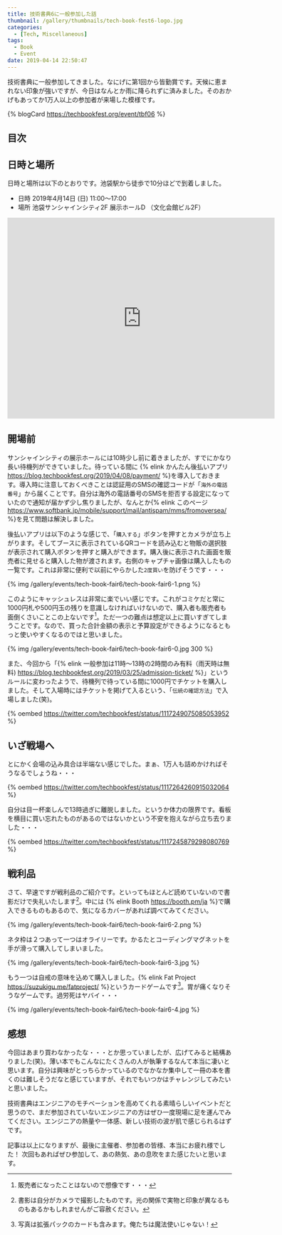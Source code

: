 ```yaml
---
title: 技術書典6に一般参加した話
thumbnail: /gallery/thumbnails/tech-book-fest6-logo.jpg
categories:
  - [Tech, Miscellaneous]
tags:
  - Book
  - Event
date: 2019-04-14 22:50:47
---
```

技術書典に一般参加してきました。なにげに第1回から皆勤賞です。天候に恵まれない印象が強いですが、今日はなんとか雨に降られずに済みました。そのおかげもあってか1万人以上の参加者が来場した模様です。

{% blogCard https://techbookfest.org/event/tbf06 %}

<!-- more -->

## 目次

<!-- toc -->

## 日時と場所

日時と場所は以下のとおりです。池袋駅から徒歩で10分ほどで到着しました。

- 日時 2019年4月14日 (日) 11:00〜17:00
- 場所 池袋サンシャインシティ2F 展示ホールD （文化会館ビル2F）

<iframe src="https://www.google.com/maps/embed?pb=!1m18!1m12!1m3!1d7811.2836756780625!2d139.7216291671491!3d35.725588278386475!2m3!1f0!2f0!3f0!3m2!1i1024!2i768!4f13.1!3m3!1m2!1s0x60188d2f5a0bd167%3A0xcd93d94751c620d3!2z5rGg6KKL44K144Oz44K344Oj44Kk44Oz44K344OG44Kj5bGV56S644Ob44O844Or!5e0!3m2!1sja!2sjp!4v1555251669588!5m2!1sja!2sjp" width="600" height="450" frameborder="0" style="border:0" allowfullscreen></iframe>

## 開場前

サンシャインシティの展示ホールには10時少し前に着きましたが、すでにかなり長い待機列ができていました。待っている間に {% elink かんたん後払いアプリ https://blog.techbookfest.org/2019/04/08/payment/  %}を導入しておきます。導入時に注意しておくべきことは認証用のSMSの確認コードが「`海外の電話番号`」から届くことです。自分は海外の電話番号のSMSを拒否する設定になっていたので通知が届かず少し焦りましたが、なんとか{% elink このページ https://www.softbank.jp/mobile/support/mail/antispam/mms/fromoversea/  %}を見て問題は解決しました。

後払いアプリは以下のような感じで、「`購入する`」ボタンを押すとカメラが立ち上がります。そしてブースに表示されているQRコードを読み込むと物販の選択肢が表示されて購入ボタンを押すと購入ができます。購入後に表示された画面を販売者に見せると購入した物が渡されます。右側のキャプチャ画像は購入したもの一覧です。これは非常に便利で以前にやらかした`2度買い`を防げそうです・・・

{% img /gallery/events/tech-book-fair6/tech-book-fair6-1.png %}

このようにキャッシュレスは非常に楽でいい感じです。これがコミケだと常に1000円札や500円玉の残りを意識しなければいけないので、購入者も販売者も面倒くさいことこの上ないです[^1]。ただ一つの難点は想定以上に買いすぎてしまうことです。なので、買った合計金額の表示と予算設定ができるようになるともっと使いやすくなるのではと思いました。

{% img /gallery/events/tech-book-fair6/tech-book-fair6-0.jpg 300 %}

また、今回から「{% elink 一般参加は11時〜13時の2時間のみ有料（雨天時は無料) https://blog.techbookfest.org/2019/03/25/admission-ticket/ %}」というルールに変わったようで、待機列で待っている間に1000円でチケットを購入しました。そして入場時にはチケットを掲げて入るという、「`伝統の確認方法`」で入場しました(笑)。

{% oembed https://twitter.com/techbookfest/status/1117249075085053952 %}

[^1]: 販売者になったことはないので想像です・・・

## いざ戦場へ

とにかく会場の込み具合は半端ない感じでした。まぁ、1万人も詰めかければそうなるでしょうね・・・

{% oembed https://twitter.com/techbookfest/status/1117264260915032064  %}

自分は目一杯楽しんで13時過ぎに離脱しました。というか体力の限界です。看板を横目に買い忘れたものがあるのではないかという不安を抱えながら立ち去りました・・・

{% oembed https://twitter.com/techbookfest/status/1117245879298080769 %}

## 戦利品

さて、早速ですが戦利品のご紹介です。といってもほとんど読めていないので書影だけで失礼いたします[^2]。中には {% elink Booth https://booth.pm/ja %}で購入できるものもあるので、気になるカバーがあれば調べてみてください。

{% img /gallery/events/tech-book-fair6/tech-book-fair6-2.png  %}

ネタ枠は２つあって一つはオライリーです。かるたとコーディングマグネットを手が滑って購入してしまいました。

{% img /gallery/events/tech-book-fair6/tech-book-fair6-3.jpg  %}

もう一つは自戒の意味を込めて購入しました。{% elink Fat Project https://suzukigu.me/fatproject/ %}というカードゲームです[^3]。胃が痛くなりそうなゲームです。過労死はヤバイ・・・

{% img /gallery/events/tech-book-fair6/tech-book-fair6-4.jpg %}

[^2]: 書影は自分がカメラで撮影したものです。光の関係で実物と印象が異なるものもあるかもしれませんがご容赦ください。
[^3]: 写真は拡張パックのカードも含みます。俺たちは魔法使いじゃない！

## 感想

今回はあまり買わなかったな・・・とか思っていましたが、広げてみると結構ありました(笑)。薄い本でもこんなにたくさんの人が執筆するなんて本当に凄いと思います。自分は興味がとっちらかっているのでなかなか集中して一冊の本を書くのは難しそうだなと感じていますが、それでもいつかはチャレンジしてみたいと思いました。

技術書典はエンジニアのモチベーションを高めてくれる素晴らしいイベントだと思うので、まだ参加されていないエンジニアの方はぜひ一度現場に足を運んでみてください。エンジニアの熱量や一体感、新しい技術の波が肌で感じられるはずです。

記事は以上になりますが、最後に主催者、参加者の皆様、本当にお疲れ様でした！ 次回もあればぜひ参加して、あの熱気、あの息吹をまた感じたいと思います。